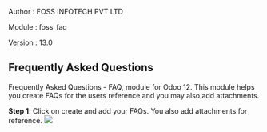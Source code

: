 Author : FOSS INFOTECH PVT LTD

Module : foss\_faq

Version : 13.0

<h2>Frequently Asked Questions</h2>

<p>Frequently Asked Questions - FAQ, module for Odoo 12. This module helps you create FAQs for the users reference and you may also add attachments.</p>

<b>Step 1</b>: Click on create and add your FAQs. You also add attachments for reference.
<img src="static/description/images/FAQ.png">


